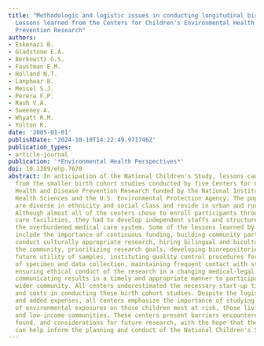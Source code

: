 ```yaml
---
title: "Methodologic and logistic issues in conducting longitudinal birth cohort studies:
  Lessons learned from the Centers for Children's Environmental Health and Disease
  Prevention Research"
authors:
- Eskenazi B.
- Gladstone E.A.
- Berkowitz G.S.
- Faustman E.M.
- Holland N.T.
- Lanphear B.
- Meisel S.J.
- Perera F.P.
- Rauh V.A.
- Sweeney A.
- Whyatt R.M.
- Yolton K.
date: '2005-01-01'
publishDate: '2024-10-10T14:22:49.971746Z'
publication_types:
- article-journal
publication: '*Environmental Health Perspectives*'
doi: 10.1289/ehp.7670
abstract: In anticipation of the National Children's Study, lessons can be learned
  from the smaller birth cohort studies conducted by five Centers for Children's Environmental
  Health and Disease Prevention Research funded by the National Institute of Environmental
  Health Sciences and the U.S. Environmental Protection Agency. The populations studied
  are diverse in ethnicity and social class and reside in urban and rural environments.
  Although almost all of the centers chose to enroll participants through medical
  care facilities, they had to develop independent staffs and structures because of
  the overburdened medical care system. Some of the lessons learned by the centers
  include the importance of continuous funding, building community partnerships to
  conduct culturally appropriate research, hiring bilingual and bicultural staff from
  the community, prioritizing research goals, developing biorepositories to ensure
  future utility of samples, instituting quality control procedures for all aspects
  of specimen and data collection, maintaining frequent contact with study participants,
  ensuring ethical conduct of the research in a changing medical-legal climate, and
  communicating results in a timely and appropriate manner to participants and the
  wider community. All centers underestimated the necessary start-up time, staff,
  and costs in conducting these birth cohort studies. Despite the logistical complexity
  and added expenses, all centers emphasize the importance of studying the impact
  of environmental exposures on those children most at risk, those living in minority
  and low-income communities. These centers present barriers encountered, solutions
  found, and considerations for future research, with the hope that the lessons learned
  can help inform the planning and conduct of the National Children's Study.
---
```

